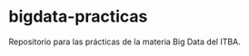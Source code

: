 bigdata-practicas
=================

Repositorio para las prácticas de la materia Big Data del ITBA.
